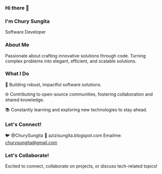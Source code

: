 ### Hi there 👋

### I'm Chury Sungita
Software  Developer

### About Me
Passionate about crafting innovative solutions through code. Turning complex problems into elegant, efficient, and scalable solutions.

### What I Do

🚀 Building robust, impactful software solutions.

🌐 Contributing to open-source communities, fostering collaboration and shared knowledge.

📚 Constantly learning and exploring new technologies to stay ahead.


### Let's Connect!

🐦 @ChurySungita
📧 azizisungita.blogspot.com
Emailme: churysungita@gmail.com

### Let's Collaborate!
Excited to connect, collaborate on projects, or discuss tech-related topics!
